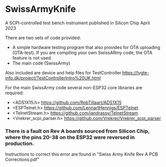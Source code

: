 # SwissArmyKnife
A SCPI-controlled test bench instrument published in Silicon Chip April 2023

There are two sets of code provided:
* A simple hardware testing program that also provides for OTA uploading (OTA-test). If you are compiling your own SwissARmy code, the OTA feature is not used.
* The main code (SwissArmy)

Also included are device and help files for TestController https://lygte-info.dk/project/TestControllerIntro%20UK.html

For the main SwissArmy code several non-ESP32 core libraries are required:
* <ADS1X15.h>   https://github.com/RobTillaart/ADS1X15
* <ESPTelnet.h>     https://github.com/LennartHennigs/ESPTelnet 
* <TelnetStream.h>  https://github.com/jandrassy/TelnetStream
* <Vrekrer_scpi_parser.h>  https://github.com/Vrekrer/Vrekrer_scpi_parser

### There is a fault on Rev A boards sourced from Silicon Chip, where the pins 20-38 on the ESP32 were reversed in production.

Instructions to correct this error are found in "Swiss Army Knife Rev A PCB Corrections.pdf"

